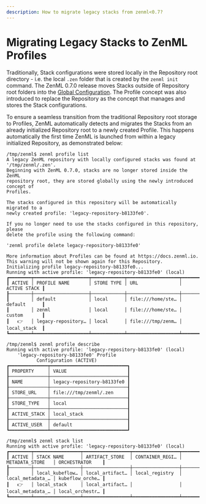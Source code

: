```yaml
---
description: How to migrate legacy stacks from zenml<0.7?
---
```


# Migrating Legacy Stacks to ZenML Profiles

Traditionally, Stack configurations were stored locally in the Repository root
directory - i.e. the local `.zen` folder that is created by the `zenml init`
command. The ZenML 0.7.0 release moves Stacks outside of Repository root
folders into the [Global Configuration](../resources/global_config.md).
The Profile concept was also introduced to replace the Repository as the
concept that manages and stores the Stack configurations.

To ensure a seamless transition from the traditional Repository root storage
to Profiles, ZenML automatically detects and migrates the Stacks from an
already initialized Repository root to a newly created Profile. This happens
automatically the first time ZenML is launched from within a legacy initialized
Repository, as demonstrated below:

```
/tmp/zenml$ zenml profile list
A legacy ZenML repository with locally configured stacks was found at 
'/tmp/zenml/.zen'.
Beginning with ZenML 0.7.0, stacks are no longer stored inside the ZenML 
repository root, they are stored globally using the newly introduced concept of
Profiles.

The stacks configured in this repository will be automatically migrated to a 
newly created profile: 'legacy-repository-b8133fe0'.

If you no longer need to use the stacks configured in this repository, please 
delete the profile using the following command:

'zenml profile delete legacy-repository-b8133fe0'

More information about Profiles can be found at https://docs.zenml.io.
This warning will not be shown again for this Repository.
Initializing profile legacy-repository-b8133fe0...
Running with active profile: 'legacy-repository-b8133fe0' (local)
┏━━━━━━━━┯━━━━━━━━━━━━━━━━━━━━┯━━━━━━━━━━━━┯━━━━━━━━━━━━━━━━━━━┯━━━━━━━━━━━━━━┓
┃ ACTIVE │ PROFILE NAME       │ STORE TYPE │ URL               │ ACTIVE STACK ┃
┠────────┼────────────────────┼────────────┼───────────────────┼──────────────┨
┃        │ default            │ local      │ file:///home/ste… │ default      ┃
┃        │ zenml              │ local      │ file:///home/ste… │ custom       ┃
┃   👉   │ legacy-repository… │ local      │ file:///tmp/zenm… │ local_stack  ┃
┗━━━━━━━━┷━━━━━━━━━━━━━━━━━━━━┷━━━━━━━━━━━━┷━━━━━━━━━━━━━━━━━━━┷━━━━━━━━━━━━━━┛

/tmp/zenml$ zenml profile describe
Running with active profile: 'legacy-repository-b8133fe0' (local)
    'legacy-repository-b8133fe0' Profile     
           Configuration (ACTIVE)            
┏━━━━━━━━━━━━━━┯━━━━━━━━━━━━━━━━━━━━━━━━━━━━┓
┃ PROPERTY     │ VALUE                      ┃
┠──────────────┼────────────────────────────┨
┃ NAME         │ legacy-repository-b8133fe0 ┃
┠──────────────┼────────────────────────────┨
┃ STORE_URL    │ file:///tmp/zenml/.zen     ┃
┠──────────────┼────────────────────────────┨
┃ STORE_TYPE   │ local                      ┃
┠──────────────┼────────────────────────────┨
┃ ACTIVE_STACK │ local_stack                ┃
┠──────────────┼────────────────────────────┨
┃ ACTIVE_USER  │ default                    ┃
┗━━━━━━━━━━━━━━┷━━━━━━━━━━━━━━━━━━━━━━━━━━━━┛

/tmp/zenml$ zenml stack list
Running with active profile: 'legacy-repository-b8133fe0' (local)
┏━━━━━━━━┯━━━━━━━━━━━━━━━━━┯━━━━━━━━━━━━━━━━━┯━━━━━━━━━━━━━━━━━┯━━━━━━━━━━━━━━━━━━┯━━━━━━━━━━━━━━━━━┓
┃ ACTIVE │ STACK NAME      │ ARTIFACT_STORE  │ CONTAINER_REGI… │ METADATA_STORE   │ ORCHESTRATOR    ┃
┠────────┼─────────────────┼─────────────────┼─────────────────┼──────────────────┼─────────────────┨
┃        │ local_kubeflow… │ local_artifact… │ local_registry  │ local_metadata_… │ kubeflow_orche… ┃
┃   👉   │ local_stack     │ local_artifact… │                 │ local_metadata_… │ local_orchestr… ┃
┗━━━━━━━━┷━━━━━━━━━━━━━━━━━┷━━━━━━━━━━━━━━━━━┷━━━━━━━━━━━━━━━━━┷━━━━━━━━━━━━━━━━━━┷━━━━━━━━━━━━━━━━━┛
```